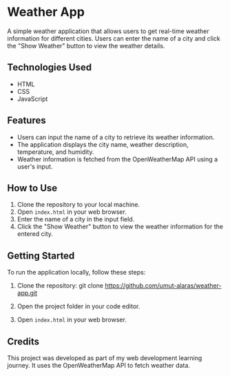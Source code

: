 # Weather App
A simple weather application that allows users to get real-time weather information for different cities. Users can enter the name of a city and click the "Show Weather" button to view the weather details.

## Technologies Used
- HTML
- CSS
- JavaScript

## Features
- Users can input the name of a city to retrieve its weather information.
- The application displays the city name, weather description, temperature, and humidity.
- Weather information is fetched from the OpenWeatherMap API using a user's input.

## How to Use
1. Clone the repository to your local machine.
2. Open `index.html` in your web browser.
3. Enter the name of a city in the input field.
4. Click the "Show Weather" button to view the weather information for the entered city.

## Getting Started
To run the application locally, follow these steps:

1. Clone the repository: git clone https://github.com/umut-alaras/weather-app.git
2. Open the project folder in your code editor.

3. Open `index.html` in your web browser.

## Credits
This project was developed as part of my web development learning journey. It uses the OpenWeatherMap API to fetch weather data.
